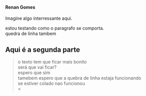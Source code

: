 #### Renan Gomes

Imagine algo interressante aqui. 

estou testando como o paragrafo se comporta.      
quedra de linha tambem 


## Aqui é a segunda parte 

> o texto tem que ficar mais bonito   
> será que vai ficar?  
> espero que sim  
> tamebem espero que a quebra de linha estaja funcionando   
> se estiver colado nao funcionou  
>< 
